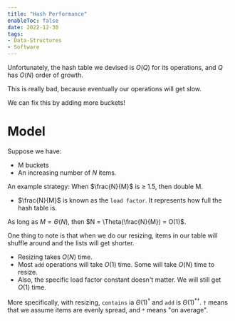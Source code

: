 ```yaml
---
title: "Hash Performance"
enableToc: false
date: 2022-12-30
tags:
- Data-Structures
- Software
---
```


Unfortunately, the hash table we devised is $O(Q)$ for its operations, and $Q$ has $O(N)$ order of growth.      

This is really bad, because eventually our operations will get slow.

We can fix this by adding more buckets!

# Model

Suppose we have:
- M buckets
- An increasing number of $N$ items.

An example strategy: When $\frac{N}{M}$ is $\geq$ 1.5, then double M.
- $\frac{N}{M}$ is known as the `load factor`. It represents how full the hash table is. 

As long as $M = \Theta(N)$, then $N = \Theta(\frac{N}{M}) = O(1)$.

One thing to note is that when we do our resizing, items in our table will shuffle around and the lists will get shorter. 
- Resizing takes $O(N)$ time.
- Most `add` operations will take $O(1)$ time. Some will take $O(N)$ time to resize.
-  Also, the specific load factor constant doesn't matter. We will still get $O(1)$ time.

More specifically, with resizing, `contains` ia $\Theta(1)^{†}$ and `add` is $\Theta(1)^{* †}$. `†` means that we assume items are evenly spread, and `*` means "on average".

